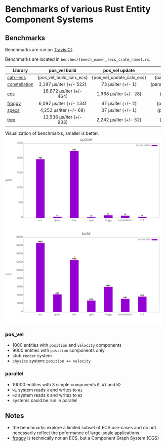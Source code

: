 # Benchmarks of various Rust Entity Component Systems

## Benchmarks
Benchmarks are run on [Travis CI](https://travis-ci.org/lschmierer/ecs_bench/).

Benchmarks are located in `benches/[bench_name]_[ecs_crate_name].rs`.

 Library         | pos_vel build                 | pos_vel update                 | parallel build                 | parallel update
 --------------- |:-----------------------------:|:------------------------------:|:------------------------------:|:--------------------------------:
 [calx-ecs]      | {pos_vel_build_calx_ecs}      | {pos_vel_update_calx_ecs}      | {parallel_build_calx_ecs}      | {parallel_update_calx_ecs}
 [constellation] | 3,197 µs/iter (+/- 522) | 73 µs/iter (+/- 1) | {parallel_build_constellation} | {parallel_update_constellation}
 [ecs]           | 16,672 µs/iter (+/- 464)           | 1,968 µs/iter (+/- 28)           | {parallel_build_ecs}           | {parallel_update_ecs}
 [froggy]        | 6,097 µs/iter (+/- 134)        | 87 µs/iter (+/- 2)        | {parallel_build_froggy}        | {parallel_update_froggy}
 [specs]         | 4,252 µs/iter (+/- 69)         | 37 µs/iter (+/- 1)         | {parallel_build_specs}         | {parallel_update_specs}
 [trex]          | 12,536 µs/iter (+/- 933)          | 2,242 µs/iter (+/- 52)          | {parallel_build_trex}          | {parallel_update_trex}

[calx-ecs]: https://github.com/rsaarelm/calx-ecs
[constellation]: https://github.com/TomGillen/constellation/
[ecs]: https://github.com/HeroesGrave/ecs-rs
[froggy]: https://github.com/kvark/froggy
[specs]: https://github.com/slide-rs/specs
[trex]: https://github.com/rcolinray/trex


Visualization of benchmarks, smaller is better.
![update benchmarks graph](./graph/update.png)
![build benchmarks graph](./graph/build.png)

### pos_vel
 * 1000 entities with `position` and `velocity` components
 * 9000 entities with `position` components only
 * stub `render` system
 * `physics` system: `position += velocity`

### parallel
 * 10000 entities with 3 simple components `R`, `W1` and `W2`
 * `w1` system reads `R` and writes to `W1`
 * `w2` system reads `R` and writes to `W2`
 * systems could be run in parallel

## Notes
 * the benchmarks explore a limited subset of ECS use-cases and do not necessarily reflect the peformance of large-scale applications
 * [froggy](https://github.com/kvark/froggy) is technically not an ECS, but a Component Graph System (CGS)
